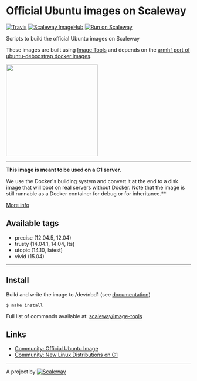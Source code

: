 # Official Ubuntu images on Scaleway

[![Travis](https://img.shields.io/travis/scaleway/image-ubuntu.svg)](https://travis-ci.org/scaleway/image-ubuntu)
[![Scaleway ImageHub](https://img.shields.io/badge/ImageHub-view-ff69b4.svg)](https://hub.scaleway.com/ubuntu-trusty.html)
[![Run on Scaleway](https://img.shields.io/badge/Scaleway-run-69b4ff.svg)](https://cloud.scaleway.com/#/servers/new?image=1a39e461-18a2-4b82-a141-295826a7f831)

Scripts to build the official Ubuntu images on Scaleway

These images are built using [Image Tools](https://github.com/scaleway/image-tools) and depends on the [armhf port of ubuntu-deboostrap docker images](https://registry.hub.docker.com/u/armbuild/ubuntu-debootstrap/).

<img src="http://design.ubuntu.com/wp-content/uploads/logo-ubuntu_no®-black_orange-hex.svg" width="250px" />

---

**This image is meant to be used on a C1 server.**

We use the Docker's building system and convert it at the end to a disk image that will boot on real servers without Docker. Note that the image is still runnable as a Docker container for debug or for inheritance.**

[More info](https://github.com/scaleway/image-tools)

Available tags
--------------

- precise (12.04.5, 12.04)
- trusty (14.04.1, 14.04, lts)
- utopic (14.10, latest)
- vivid (15.04)

---

Install
-------

Build and write the image to /dev/nbd1 (see [documentation](https://www.scaleway.com/docs/create_an_image_with_docker))

    $ make install

Full list of commands available at: [scaleway/image-tools](https://github.com/scaleway/image-tools/#commands)

Links
-----

- [Community: Official Ubuntu Image](https://community.cloud.online.net/t/official-ubuntu-image/345?u=manfred)
- [Community: New Linux Distributions on C1](https://community.cloud.online.net/t/official-new-linux-distributions-debian-coreos-centos-fedora-arch-linux/229?u=manfred)

---

A project by [![Scaleway](https://avatars1.githubusercontent.com/u/5185491?v=3&s=42)](https://www.scaleway.com/)
